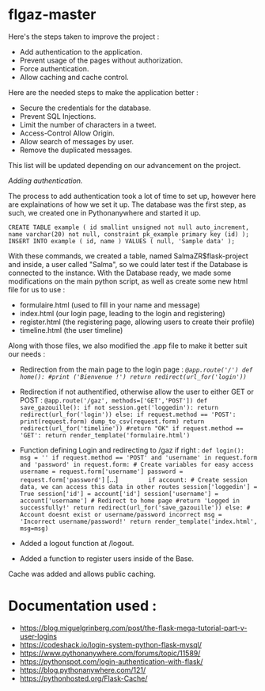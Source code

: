 # flgaz-master

Here's the steps taken to improve the project :

- Add authentication to the application.
- Prevent usage of the pages without authorization.
- Force authentication.
- Allow caching and cache control.

Here are the needed steps to make the application better :

- Secure the credentials for the database.
- Prevent SQL Injections.
- Limit the number of characters in a tweet.
- Access-Control Allow Origin.
- Allow search of messages by user.
- Remove the duplicated messages.

This list will be updated depending on our advancement on the project.

*Adding authentication.*

The process to add authentication took a lot of time to set up, however here are explainations of how we set it up.
The database was the first step, as such, we created one in Pythonanywhere and started it up.

`CREATE TABLE example ( id smallint unsigned not null auto_increment, name varchar(20) not null, constraint pk_example primary key (id) );
INSERT INTO example ( id, name ) VALUES ( null, 'Sample data' );`

With these commands, we created a table, named SalmaZR$flask-project and inside, a user called "Salma", so we could later test if the Database is connected to the instance. With the Database ready, we made some modifications on the main python script, as well as create some new html file for us to use :

- formulaire.html (used to fill in your name and message)
- index.html (our login page, leading to the login and registering)
- register.html (the registering page, allowing users to create their profile)
- timeline.html (the user timeline)

Along with those files, we also modified the .app file to make it better suit our needs :

- Redirection from the main page to the login page :
*`@app.route('/')
def home():
    #print ('Bienvenue !')
    return redirect(url_for('login'))`*

- Redirection if not authentified, otherwise allow the user to either GET or POST :
`@app.route('/gaz', methods=['GET','POST'])
def save_gazouille():
    if not session.get('loggedin'):
	    return redirect(url_for('login'))
    else:
        if request.method == 'POST':
            print(request.form)
            dump_to_csv(request.form)
            return redirect(url_for('timeline'))
		#return "OK"
        if request.method == 'GET':
            return render_template('formulaire.html')`
            
- Function defining Login and redirecting to /gaz if right :
`def login():
    msg = ''
    if request.method == 'POST' and 'username' in request.form and 'password' in request.form:
        # Create variables for easy access
        username = request.form['username']
        password = request.form['password']`
[...]
`        if account:
            # Create session data, we can access this data in other routes
            session['loggedin'] = True
            session['id'] = account['id']
            session['username'] = account['username']
            # Redirect to home page
            #return 'Logged in successfully!'
            return redirect(url_for('save_gazouille'))
        else:
            # Account doesnt exist or username/password incorrect
            msg = 'Incorrect username/password!'
    return render_template('index.html', msg=msg)`
    
- Added a logout function at /logout.
- Added a function to register users inside of the Base.

Cache was added and allows public caching.

# Documentation used :

- https://blog.miguelgrinberg.com/post/the-flask-mega-tutorial-part-v-user-logins
- https://codeshack.io/login-system-python-flask-mysql/
- https://www.pythonanywhere.com/forums/topic/11589/
- https://pythonspot.com/login-authentication-with-flask/
- https://blog.pythonanywhere.com/121/
- https://pythonhosted.org/Flask-Cache/
